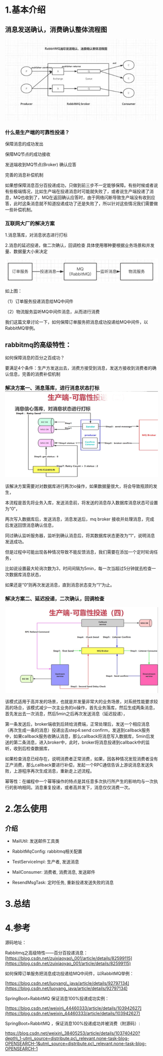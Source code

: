 # 1.基本介绍

## 消息发送确认，消费确认整体流程图

![img](/static/image/RabbitMq消息确认图.jpg)

### 什么是生产端的可靠性投递？

保障消息的成功发出

保障MQ节点的成功接收

发送端收到MQ节点\(Broker\) 确认应答

完善的消息补偿机制

如果想保障消息百分百投递成功，只做到前三步不一定能够保障。有些时候或者说有些极端情况，比如生产端在投递消息时可能就失败了，或者说生产端投递了消息，MQ也收到了，MQ在返回确认应答时，由于网络闪断导致生产端没有收到应答，此时这条消息就不知道投递成功了还是失败了，所以针对这些情况我们需要做一些补偿机制。

### 互联网大厂的解决方案

1.消息落库，对消息状态进行打标

2.消息的延迟投递，做二次确认，回调检查 具体使用哪种要根据业务场景和并发量、数据量大小来决定

![img](/static/image/20190618174348115.png)

如上图：

（1）订单服务投递消息给MQ中间件

（2）物流服务监听MQ中间件消息，从而进行消费

我们这篇文章讨论一下，如何保障订单服务把消息成功投递给MQ中间件，以RabbitMQ举例。

## rabbitmq的高级特性：

如何保障消息的百分之百成功？

要满足4个条件：生产方发送出去，消费方接受到消息，发送方接收到消费者的确认信息，完善的消费补偿机制

### 解决方案一、消息落库，进行消息状态打标 ![img](/static/image/1305004-20180908100016978-1607725171.jpg)

该解决方案需要对对数据库进行两次io操作，如果数据量很大，将会导致瓶颈的发生，

本流程是首先将业务入库，发送消息前，将发送的消息存入数据库消息状态可设置为“0“，

两次写入数据库后，发送消息，消息发送后，mq broker 接收并处理消息，完成后发送回馈消息确认信息，

同过确认监听服务器，监听到确认消息后，将其数据库状态更改为“1“，说明消息发送成功。

但是过程中可能出现各种情况导致不能反馈消息，我们需要在添加一个定时轮询任务，

比如说设置最大轮询次数为3，时间间隔为5min，每一次当超过5分钟就去检查一次数据库消息状态，

如果还是“0“则再次发送消息，直到消息状态变为“1“为止。

### 解决方案二、延迟投递，二次确认，回调检查

![img](/static/image/rabbitmq延迟投递.jpg)

该模式适用于高并发的场景，也就是并发量非常大的业务场景，对系统性能要求较高的场合，该模式减少一次主业务的io操作，首先业务落库，然后生成两条消息，首先发出去一次消息，然后5min之后再次发送消息（延迟投递），

第一条发送后，broker端收到后转给消费端，正常处理后，发送一个相应消息（再次生成一条的消息）投递出去step4:send confirm，发送到callback服务中，如果callback服务收确认消息，那么callback将消息写入数据库，5min后发送的第二条消息，进入broker中，此时，broker将消息投递到callback中的监听，收到后检查数据库，

如果检查消息已经存在，说明消费者正常消费，如果，因各种情况发现消费者没有正产消费，那么callback要进行补偿，发起一个RPC通信告诉上游说消息发送失败，上游程序再次生成消息，重新走上述流程。

幂等性：在编程中一个幂等操作的特点是其任意多次执行所产生的影响均与一次执行的影响相同。消息重复投递，或者高并发下，消息仅仅消费一次。

# 2.怎么使用

## 介绍

* MailUtil: 发送邮件工具类

* RabbitMqConfig: rabbitmq相关配置

* TestServiceImpl: 生产者, 发送消息

* MailConsumer: 消费者, 消费消息, 发送邮件

* ResendMsgTask: 定时任务, 重新投递发送失败的消息

# 3.总结

# 4.参考

源码地址：

Rabbitmq之高级特性——百分百投递消息：  
[https://blog.csdn.net/zuixiaoyao\_001/article/details/82599115](https://blog.csdn.net/zuixiaoyao_001/article/details/82599115)

如何保障订单服务把消息成功投递给MQ中间件，以RabbitMQ举例：

[https://blog.csdn.net/luoyang\_java/article/details/92797134](https://blog.csdn.net/luoyang_java/article/details/92797134)

SpringBoot+RabbitMQ 保证消息100%投递成功实例：

[https://blog.csdn.net/weixin\_44460333/article/details/103942627](https://blog.csdn.net/weixin_44460333/article/details/103942627)

SpringBoot+RabbitMQ ，保证消息100%投递成功并被消费（附源码）:

https://blog.csdn.net/weixin\_38405253/article/details/103740420?depth\_1-utm\_source=distribute.pc\_relevant.none-task-blog-OPENSEARCH-1&utm\_source=distribute.pc\_relevant.none-task-blog-OPENSEARCH-1


